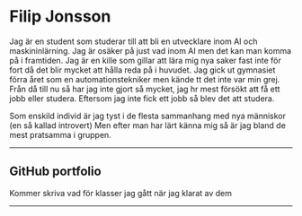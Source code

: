 

# Filip Jonsson 

Jag är en student som studerar till att bli en utvecklare inom AI och maskininlärning. Jag är osäker på just vad inom AI men det kan man komma på i framtiden. Jag är en kille som gillar att lära mig nya saker fast inte för fort då det blir mycket att hålla reda på i huvudet. Jag gick ut gymnasiet förra året som en automationstekniker men kände tt det inte var min grej. Från då till nu så har jag inte gjort så mycket, jag hr mest försökt att få ett jobb eller studera. Eftersom jag inte fick ett jobb så blev det att studera.

Som enskild individ är jag tyst i de flesta sammanhang med nya människor (en så kallad introvert) Men efter man har lärt känna mig så är jag bland de mest pratsamma i gruppen.

---

## GitHub portfolio 
Kommer skriva vad för klasser jag gått när jag klarat av dem






---







